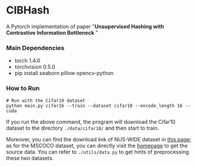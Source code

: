 # CIBHash

A Pytorch implementation of paper "**Unsupervised Hashing with Contrastive Information Bottleneck** "

### Main Dependencies

- torch 1.4.0
- torchvision 0.5.0
- pip install seaborn pillow opencv-python



### How to Run

```shell
# Run with the Cifar10 dataset
python main.py cifar16 --train --dataset cifar10 --encode_length 16 --cuda
```

If you run the above command, the program will download the Cifar10 dataset to the directory `./data/cifar10/` and then start to train. 

Moreover, you can find the download link of  NUS-WIDE dataset in [this page](https://github.com/jiangqy/ADSH-AAAI2018/tree/master/ADSH_matlab); as for the MSCOCO dataset, you can directly visit the [homepage](https://cocodataset.org/#download) to get the source data.  You can refer to `./utils/data.py` to get hints of preprocessing these two datasets.

